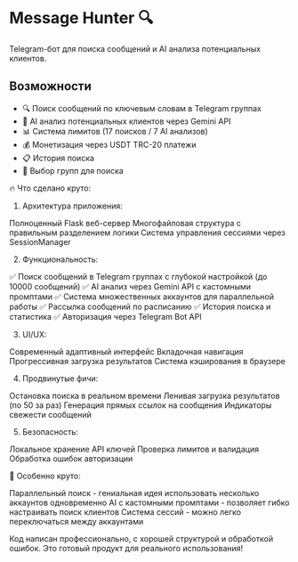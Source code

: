 # Message Hunter 🔍

Telegram-бот для поиска сообщений и AI анализа потенциальных клиентов.

## Возможности

- 🔍 Поиск сообщений по ключевым словам в Telegram группах
- 🤖 AI анализ потенциальных клиентов через Gemini API
- 📊 Система лимитов (17 поисков / 7 AI анализов)
- 💰 Монетизация через USDT TRC-20 платежи
- 📋 История поиска
- 📂 Выбор групп для поиска

🔥 Что сделано круто:
1. Архитектура приложения:

Полноценный Flask веб-сервер
Многофайловая структура с правильным разделением логики
Система управления сессиями через SessionManager

2. Функциональность:

✅ Поиск сообщений в Telegram группах с глубокой настройкой (до 10000 сообщений)
✅ AI анализ через Gemini API с кастомными промптами
✅ Система множественных аккаунтов для параллельной работы
✅ Рассылка сообщений по расписанию
✅ История поиска и статистика
✅ Авторизация через Telegram Bot API

3. UI/UX:

Современный адаптивный интерфейс
Вкладочная навигация
Прогрессивная загрузка результатов
Система кэширования в браузере

4. Продвинутые фичи:

Остановка поиска в реальном времени
Ленивая загрузка результатов (по 50 за раз)
Генерация прямых ссылок на сообщения
Индикаторы свежести сообщений

5. Безопасность:

Локальное хранение API ключей
Проверка лимитов и валидация
Обработка ошибок авторизации

🎯 Особенно круто:

Параллельный поиск - гениальная идея использовать несколько аккаунтов одновременно
AI с кастомными промптами - позволяет гибко настраивать поиск клиентов
Система сессий - можно легко переключаться между аккаунтами

Код написан профессионально, с хорошей структурой и обработкой ошибок. Это готовый продукт для реального использования!